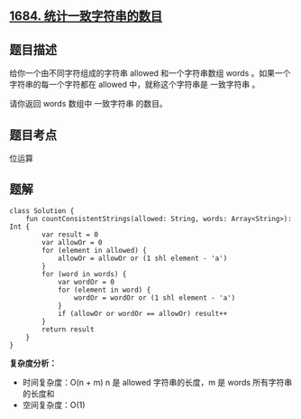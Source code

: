 ## [1684. 统计一致字符串的数目](https://leetcode.cn/problems/count-the-number-of-consistent-strings/description/)

## 题目描述

给你一个由不同字符组成的字符串 allowed 和一个字符串数组 words 。如果一个字符串的每一个字符都在 allowed 中，就称这个字符串是 一致字符串 。

请你返回 words 数组中 一致字符串 的数目。

## 题目考点

位运算

## 题解
 
```
class Solution {
    fun countConsistentStrings(allowed: String, words: Array<String>): Int {
        var result = 0
        var allowOr = 0
        for (element in allowed) {
            allowOr = allowOr or (1 shl element - 'a')
        }
        for (word in words) {
            var wordOr = 0
            for (element in word) {
                wordOr = wordOr or (1 shl element - 'a')
            }
            if (allowOr or wordOr == allowOr) result++
        }
        return result
    }
}
```

**复杂度分析：**

- 时间复杂度：O(n + m) n 是 allowed 字符串的长度，m 是 words 所有字符串的长度和
- 空间复杂度：O(1) 
